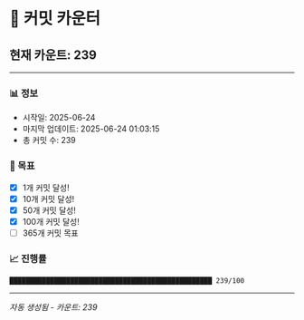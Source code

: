 # 🔢 커밋 카운터

## 현재 카운트: 239

---

### 📊 정보
- 시작일: 2025-06-24
- 마지막 업데이트: 2025-06-24 01:03:15
- 총 커밋 수: 239

### 🎯 목표
- [x] 1개 커밋 달성!
- [x] 10개 커밋 달성!
- [x] 50개 커밋 달성!
- [x] 100개 커밋 달성!
- [ ] 365개 커밋 목표

### 📈 진행률
```
██████████████████████████████████████████████████ 239/100
```

---
*자동 생성됨 - 카운트: 239*
